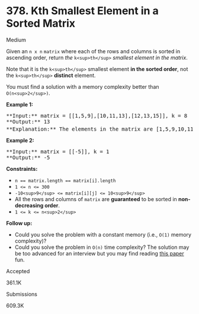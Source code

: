 # 378. Kth Smallest Element in a Sorted Matrix

Medium

Given an `n x n` `matrix` where each of the rows and columns is sorted in ascending order, return _the_ `k<sup>th</sup>` _smallest element in the matrix_.

Note that it is the `k<sup>th</sup>` smallest element **in the sorted order**, not the `k<sup>th</sup>` **distinct** element.

You must find a solution with a memory complexity better than `O(n<sup>2</sup>)`.

**Example 1:**

<pre>
**Input:** matrix = [[1,5,9],[10,11,13],[12,13,15]], k = 8
**Output:** 13
**Explanation:** The elements in the matrix are [1,5,9,10,11,12,13,<u>**13**</u>,15], and the 8<sup>th</sup> smallest number is 13
</pre>

**Example 2:**

<pre>
**Input:** matrix = [[-5]], k = 1
**Output:** -5
</pre>

**Constraints:**

* `n == matrix.length == matrix[i].length`
* `1 <= n <= 300`
* `-10<sup>9</sup> <= matrix[i][j] <= 10<sup>9</sup>`
* All the rows and columns of `matrix` are **guaranteed** to be sorted in **non-decreasing order**.
* `1 <= k <= n<sup>2</sup>`

**Follow up:**

* Could you solve the problem with a constant memory (i.e., `O(1)` memory complexity)?
* Could you solve the problem in `O(n)` time complexity? The solution may be too advanced for an interview but you may find reading [this paper](http://www.cse.yorku.ca/~andy/pubs/X+Y.pdf) fun.

Accepted

361.1K

Submissions

609.3K
